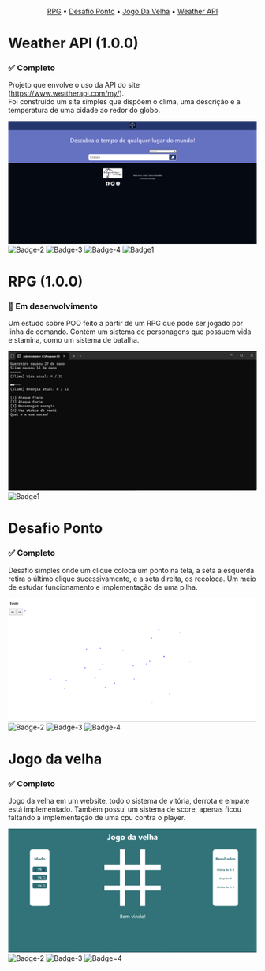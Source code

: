 <p align="center"> 
	<a href=#rpg>RPG</a> •
	<a href=#desafio-ponto>Desafio Ponto</a> •
	<a href=#jogo-da-velha>Jogo Da Velha</a> •
	<a href=#weather-api>Weather API</a>
</p>

<h1 id='weather-api'>Weather API (1.0.0)</h1>
<h3>✅ Completo</h3>

Projeto que envolve o uso da API do site (https://www.weatherapi.com/my/). <br>
Foi construído um site simples que dispõem o clima, uma descrição e a temperatura de uma cidade ao redor do globo.

![Imagem-4](https://raw.githubusercontent.com/NicolasChirazawa/projetos-estudo/refs/heads/main/read-me/Screenshot_4.png)
![Badge-2](https://img.shields.io/static/v1?label=Marca%C3%A7%C3%A3o&message=HTML5&color=E34F26&style=for-the-badge&logo=HTML5)
![Badge-3](https://img.shields.io/static/v1?label=Estilo&message=CSS3&color=1572B6&style=for-the-badge&logo=CSS3)
![Badge-4](https://img.shields.io/static/v1?label=Linguagem&message=Javascript&color=F7DF1E&style=for-the-badge&logo=javascript)
![Badge1](https://img.shields.io/static/v1?label=Linguagem&message=Node.js&color=5FA04E&style=for-the-badge&logo=Node.js)

<h1 id='rpg'>RPG (1.0.0)</h1>
<h3>🚧 Em desenvolvimento</h3>

Um estudo sobre POO feito a partir de um RPG que pode ser jogado por linha de comando.
Contém um sistema de personagens que possuem vida e stamina, como um sistema de batalha.

![Imagem-3](https://raw.githubusercontent.com/NicolasChirazawa/projetos-estudo/refs/heads/main/read-me/Screenshot_3.png)
![Badge1](https://img.shields.io/static/v1?label=Linguagem&message=Node.js&color=5FA04E&style=for-the-badge&logo=Node.js)

<h1 id='desafio-ponto'>Desafio Ponto</h1>
<h3>✅ Completo</h3>

Desafio simples onde um clique coloca um ponto na tela, a seta a esquerda retira o último clique sucessivamente, e a seta direita, os recoloca. Um meio de estudar funcionamento e implementação de uma pilha.

![Imagem=2](https://github.com/NicolasChirazawa/projetos-estudo/blob/main/read-me/Screenshot_2.png?raw=true)
![Badge-2](https://img.shields.io/static/v1?label=Marca%C3%A7%C3%A3o&message=HTML5&color=E34F26&style=for-the-badge&logo=HTML5)
![Badge-3](https://img.shields.io/static/v1?label=Estilo&message=CSS3&color=1572B6&style=for-the-badge&logo=CSS3)
![Badge-4](https://img.shields.io/static/v1?label=Linguagem&message=Javascript&color=F7DF1E&style=for-the-badge&logo=javascript)

<h1 id='jogo-da-velha'>Jogo da velha</h1>
<h3>✅ Completo</h3>

Jogo da velha em um website, todo o sistema de vitória, derrota e empate está implementado.
Também possui um sistema de score, apenas ficou faltando a implementação de uma cpu contra o player.

![Imagem-1](https://github.com/NicolasChirazawa/projetos-estudo/blob/main/read-me/Screenshot_1.png?raw=true)
![Badge-2](https://img.shields.io/static/v1?label=Marca%C3%A7%C3%A3o&message=HTML5&color=E34F26&style=for-the-badge&logo=HTML5)
![Badge-3](https://img.shields.io/static/v1?label=Estilo&message=CSS3&color=1572B6&style=for-the-badge&logo=CSS3)
![Badge=4](https://img.shields.io/static/v1?label=Linguagem&message=Javascript&color=F7DF1E&style=for-the-badge&logo=javascript)
